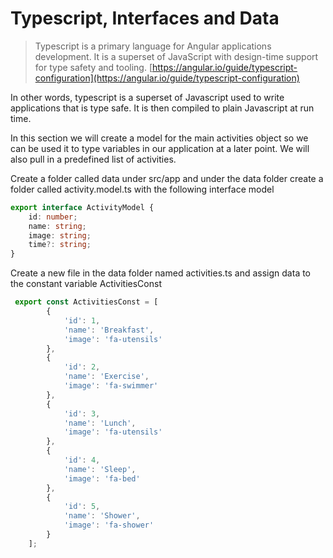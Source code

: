 # Typescript, Interfaces and Data

> Typescript is a primary language for Angular applications development. It is a superset of JavaScript with design-time support for type safety and tooling. [https://angular.io/guide/typescript-configuration](https://angular.io/guide/typescript-configuration)

In other words, typescript is a superset of Javascript used to write applications that is type safe. It is then compiled to plain Javascript at run time. 

In this section we will create a model for the main activities object so we can be used it to type variables in our application at a later point. We will also pull in a predefined list of activities.

Create a folder called data under src/app and under the data folder create a folder called activity.model.ts with the following interface model

```typescript
export interface ActivityModel {
    id: number;
    name: string;
    image: string;
    time?: string;
}
```

Create a new file in the data folder named activities.ts and assign data to the constant variable ActivitiesConst

```typescript
 export const ActivitiesConst = [
        {
            'id': 1,
            'name': 'Breakfast',
            'image': 'fa-utensils'
        },
        {
            'id': 2,
            'name': 'Exercise',
            'image': 'fa-swimmer'
        },
        {
            'id': 3,
            'name': 'Lunch',
            'image': 'fa-utensils'
        },
        {
            'id': 4,
            'name': 'Sleep',
            'image': 'fa-bed'
        },
        {
            'id': 5,
            'name': 'Shower',
            'image': 'fa-shower'
        }
    ];

```

